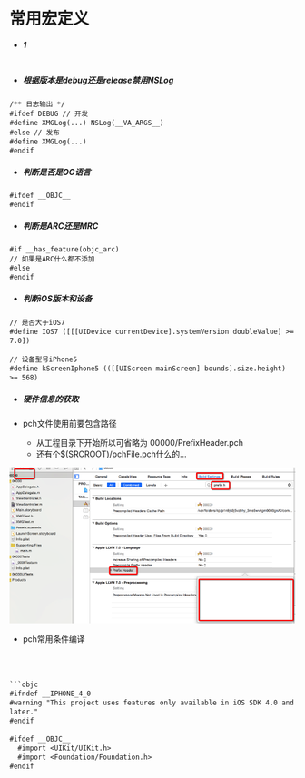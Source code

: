 # 常用宏定义

- ##### 1

```objc

```

- ##### 根据版本是debug还是release禁用NSLog

```objc
/** 日志输出 */
#ifdef DEBUG // 开发
#define XMGLog(...) NSLog(__VA_ARGS__)
#else // 发布
#define XMGLog(...)
#endif
```
- ##### 判断是否是OC语言

```objc
#ifdef __OBJC__
#endif
```
- ##### 判断是ARC还是MRC

```objc
#if __has_feature(objc_arc)
// 如果是ARC什么都不添加
#else
#endif
```

- ##### 判断iOS版本和设备

```objc
// 是否大于iOS7
#define IOS7 ([[[UIDevice currentDevice].systemVersion doubleValue] >= 7.0])

// 设备型号iPhone5
#define kScreenIphone5 (([[UIScreen mainScreen] bounds].size.height) >= 568)
```
- ##### 硬件信息的获取


- pch文件使用前要包含路径
    - 从工程目录下开始所以可省略为 00000/PrefixHeader.pch
    - 还有个$(SRCROOT)/pchFile.pch什么的...

![](pch设置.png)


- pch常用条件编译

```objc



```objc
#ifndef __IPHONE_4_0
#warning "This project uses features only available in iOS SDK 4.0 and later."
#endif

#ifdef __OBJC__
  #import <UIKit/UIKit.h>
  #import <Foundation/Foundation.h>
#endif
```